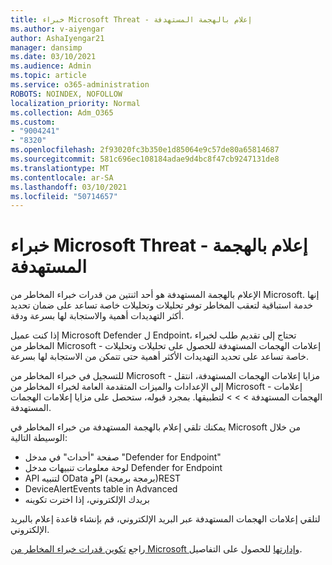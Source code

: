 ```yaml
---
title: خبراء Microsoft Threat - إعلام بالهجمة المستهدفة
ms.author: v-aiyengar
author: AshaIyengar21
manager: dansimp
ms.date: 03/10/2021
ms.audience: Admin
ms.topic: article
ms.service: o365-administration
ROBOTS: NOINDEX, NOFOLLOW
localization_priority: Normal
ms.collection: Adm_O365
ms.custom:
- "9004241"
- "8320"
ms.openlocfilehash: 2f93020fc3b350e1d85064e9c57de80a65814687
ms.sourcegitcommit: 581c696ec108184adae9d4bc8f47cb9247131de8
ms.translationtype: MT
ms.contentlocale: ar-SA
ms.lasthandoff: 03/10/2021
ms.locfileid: "50714657"
---
```

# <a name="microsoft-threat-experts---targeted-attack-notification"></a>خبراء Microsoft Threat - إعلام بالهجمة المستهدفة

الإعلام بالهجمة المستهدفة هو أحد اثنتين من قدرات خبراء المخاطر من Microsoft. إنها خدمة استباقية لتعقب المخاطر توفر تحليلات وتحليلات خاصة تساعد على ضمان تحديد أكثر التهديدات أهمية والاستجابة لها بسرعة ودقة.

إذا كنت عميل Microsoft Defender ل Endpoint، تحتاج إلى تقديم طلب لخبراء المخاطر من Microsoft - إعلامات الهجمات المستهدفة للحصول على تحليلات وتحليلات خاصة تساعد على تحديد التهديدات الأكثر أهمية حتى تتمكن من الاستجابة لها بسرعة.

للتسجيل في خبراء المخاطر من Microsoft - مزايا إعلامات الهجمات المستهدفة، انتقل إلى الإعدادات والميزات المتقدمة العامة لخبراء المخاطر من Microsoft - إعلامات الهجمات المستهدفة  >    >    >   لتطبيقها. بمجرد قبوله، ستحصل على مزايا إعلامات الهجمات المستهدفة.

يمكنك تلقي إعلام بالهجمة المستهدفة من خبراء المخاطر في Microsoft من خلال الوسيطة التالية:

- صفحة "أحداث" في مدخل "Defender for Endpoint"
- لوحة معلومات تنبيهات مدخل Defender for Endpoint
- API لتنبيه OData وPI (برمجة برمجة)REST
- DeviceAlertEvents table in Advanced
- بريدك الإلكتروني، إذا اخترت تكوينه

لتلقي إعلامات الهجمات المستهدفة عبر البريد الإلكتروني، قم بإنشاء قاعدة إعلام بالبريد الإلكتروني. 

راجع [تكوين قدرات خبراء المخاطر من Microsoft وإدارتها](https://docs.microsoft.com/windows/security/threat-protection/microsoft-defender-atp/configure-microsoft-threat-experts) للحصول على التفاصيل.
